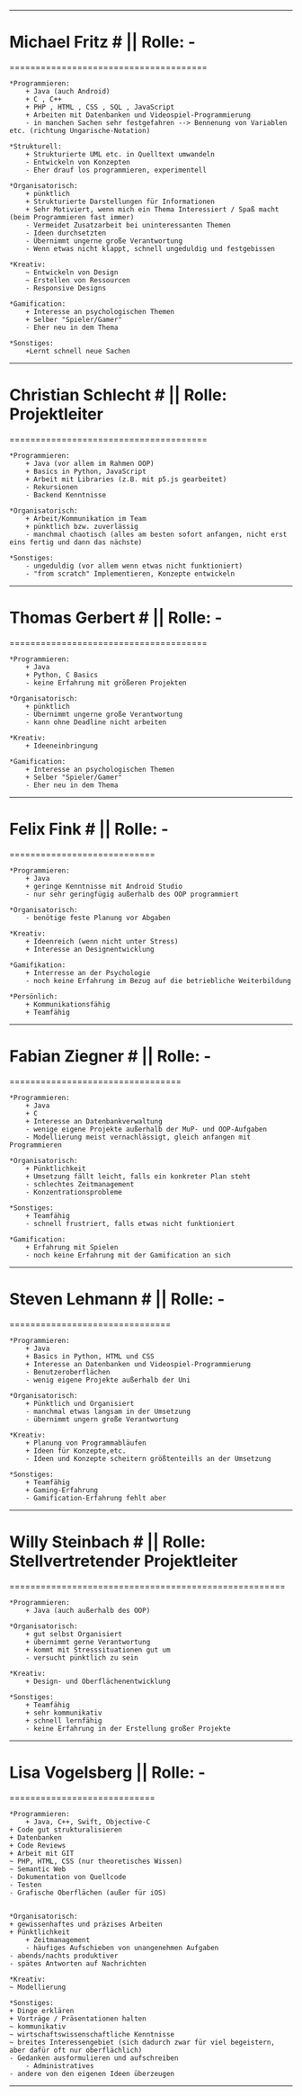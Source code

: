 ﻿-----------------------------------------------------------------------
# Michael Fritz #	|| Rolle: -
======================================

	*Programmieren:
		+ Java (auch Android)
		+ C , C++
		+ PHP , HTML , CSS , SQL , JavaScript
		+ Arbeiten mit Datenbanken und Videospiel-Programmierung
		- in manchen Sachen sehr festgefahren --> Bennenung von Variablen etc. (richtung Ungarische-Notation)
	
	*Strukturell:
		+ Strukturierte UML etc. in Quelltext umwandeln  
		- Entwickeln von Konzepten
		- Eher drauf los programmieren, experimentell

	*Organisatorisch:
		+ pünktlich
		+ Strukturierte Darstellungen für Informationen
		+ Sehr Motiviert, wenn mich ein Thema Interessiert / Spaß macht (beim Programmieren fast immer)
		- Vermeidet Zusatzarbeit bei uninteressanten Themen
		- Ideen durchsetzten	 
		- Übernimmt ungerne große Verantwortung
		- Wenn etwas nicht klappt, schnell ungeduldig und festgebissen
		
	*Kreativ:
		~ Entwickeln von Design
		~ Erstellen von Ressourcen
		- Responsive Designs

	*Gamification:
		+ Interesse an psychologischen Themen
		+ Selber "Spieler/Gamer"
		- Eher neu in dem Thema
	
	*Sonstiges:
		+Lernt schnell neue Sachen
		
-------------------------------------------------------------------------
# Christian Schlecht #	|| Rolle: Projektleiter
======================================
		
	*Programmieren:
		+ Java (vor allem im Rahmen OOP)
		+ Basics in Python, JavaScript
		+ Arbeit mit Libraries (z.B. mit p5.js gearbeitet)
		- Rekursionen
		- Backend Kenntnisse
	
	*Organisatorisch:
		+ Arbeit/Kommunikation im Team
		+ pünktlich bzw. zuverlässig
		- manchmal chaotisch (alles am besten sofort anfangen, nicht erst eins fertig und dann das nächste)
	
	*Sonstiges:
		- ungeduldig (vor allem wenn etwas nicht funktioniert)
		- "from scratch" Implementieren, Konzepte entwickeln
		
-----------------------------------------------------------------------
#  Thomas Gerbert #	|| Rolle: -
======================================

	*Programmieren:
		+ Java
		+ Python, C Basics
		- keine Erfahrung mit größeren Projekten

	*Organisatorisch:
		+ pünktlich	 
		- Übernimmt ungerne große Verantwortung
		- kann ohne Deadline nicht arbeiten

	*Kreativ:
		+ Ideeneinbringung

	*Gamification:
		+ Interesse an psychologischen Themen
		+ Selber "Spieler/Gamer"
		- Eher neu in dem Thema
		
-----------------------------------------------------------------------
# Felix Fink # 	  || Rolle: -
============================

	*Programmieren:
		+ Java 
		+ geringe Kenntnisse mit Android Studio
		- nur sehr geringfügig außerhalb des OOP programmiert
	
	*Organisatorisch:
		- benötige feste Planung vor Abgaben

	*Kreativ:
		+ Ideenreich (wenn nicht unter Stress)
		+ Interesse an Designentwicklung

	*Gamifikation:
		+ Interresse an der Psychologie
		- noch keine Erfahrung im Bezug auf die betriebliche Weiterbildung

	*Persönlich:
		+ Kommunikationsfähig
		+ Teamfähig

-----------------------------------------------------------------------
# Fabian Ziegner #	|| Rolle: -
=================================	
	
	*Programmieren:
		+ Java
		+ C
		+ Interesse an Datenbankverwaltung
		- wenige eigene Projekte außerhalb der MuP- und OOP-Aufgaben
		- Modellierung meist vernachlässigt, gleich anfangen mit Programmieren
		
	*Organisatorisch:
		+ Pünktlichkeit
		+ Umsetzung fällt leicht, falls ein konkreter Plan steht
		- schlechtes Zeitmanagement
		- Konzentrationsprobleme
	
	*Sonstiges:
		+ Teamfähig
		- schnell frustriert, falls etwas nicht funktioniert
			
	*Gamification:
		+ Erfahrung mit Spielen
		- noch keine Erfahrung mit der Gamification an sich
		
-------------------------------------------------------------------------
#  Steven Lehmann # || Rolle: -
===============================			
			
	*Programmieren:
		+ Java
		+ Basics in Python, HTML und CSS
		+ Interesse an Datenbanken und Videospiel-Programmierung
		- Benutzeroberflächen
		- wenig eigene Projekte außerhalb der Uni
		
	*Organisatorisch:
		+ Pünktlich und Organisiert
		- manchmal etwas langsam in der Umsetzung
		- übernimmt ungern große Verantwortung
		
	*Kreativ:
		+ Planung von Programmabläufen
		+ Ideen für Konzepte,etc. 
		- Ideen und Konzepte scheitern größtenteills an der Umsetzung		

	*Sonstiges:
		+ Teamfähig
		+ Gaming-Erfahrung
		- Gamification-Erfahrung fehlt aber

-------------------------------------------------------------------------
# Willy Steinbach # || Rolle: Stellvertretender Projektleiter 
=====================================================
            
    *Programmieren:
        + Java (auch außerhalb des OOP)
        
    *Organisatorisch:
        + gut selbst Organisiert
        + übernimmt gerne Verantwortung
    	+ kommt mit Stresssituationen gut um
    	- versucht pünktlich zu sein
    
    *Kreativ:
        + Design- und Oberflächenentwicklung
    
    *Sonstiges:
        + Teamfähig
        + sehr kommunikativ
        + schnell lernfähig
        - keine Erfahrung in der Erstellung großer Projekte

-------------------------------------------------------------------------
# Lisa Vogelsberg || Rolle: - 
============================
            
    *Programmieren:
        + Java, C++, Swift, Objective-C
	+ Code gut strukturalisieren
	+ Datenbanken
	+ Code Reviews
	+ Arbeit mit GIT
	~ PHP, HTML, CSS (nur theoretisches Wissen)
	~ Semantic Web
	- Dokumentation von Quellcode
	- Testen
	- Grafische Oberflächen (außer für iOS)
        
        
    *Organisatorisch:
	+ gewissenhaftes und präzises Arbeiten
	+ Pünktlichkeit
        + Zeitmanagement
        - häufiges Aufschieben von unangenehmen Aufgaben
	- abends/nachts produktiver
	- spätes Antworten auf Nachrichten
    
    *Kreativ:
	~ Modellierung
    
    *Sonstiges:
	+ Dinge erklären
	+ Vorträge / Präsentationen halten
	~ kommunikativ
	~ wirtschaftswissenschaftliche Kenntnisse
	~ breites Interessengebiet (sich dadurch zwar für viel begeistern, aber dafür oft nur oberflächlich)
	- Gedanken ausformulieren und aufschreiben
        - Administratives
	- andere von den eigenen Ideen überzeugen

-----------------------------------------------------------------------------------------------------------------